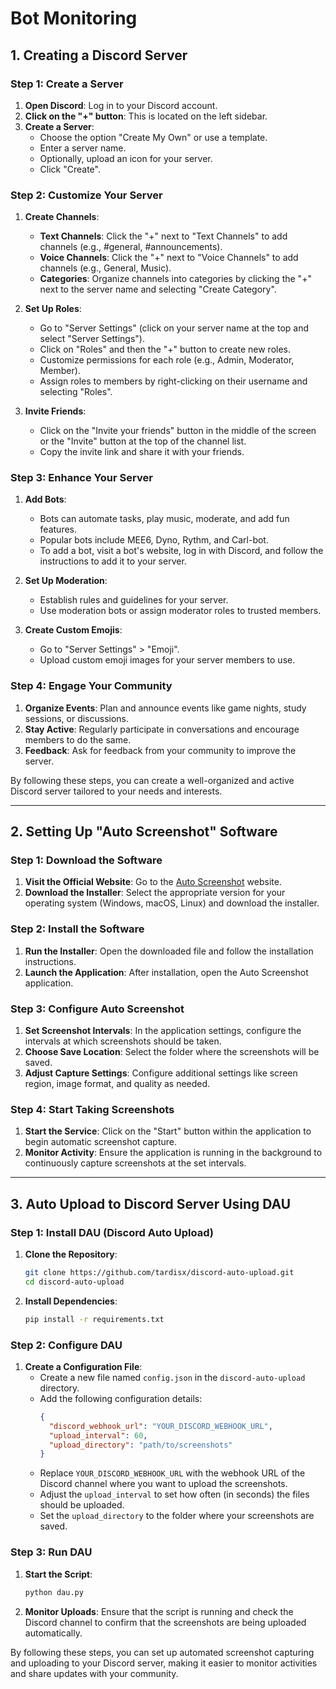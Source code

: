 
# Bot Monitoring

## 1. Creating a Discord Server

### Step 1: Create a Server
1. **Open Discord**: Log in to your Discord account.
2. **Click on the "+" button**: This is located on the left sidebar.
3. **Create a Server**:
   - Choose the option "Create My Own" or use a template.
   - Enter a server name.
   - Optionally, upload an icon for your server.
   - Click "Create".

### Step 2: Customize Your Server
1. **Create Channels**:
   - **Text Channels**: Click the "+" next to "Text Channels" to add channels (e.g., #general, #announcements).
   - **Voice Channels**: Click the "+" next to "Voice Channels" to add channels (e.g., General, Music).
   - **Categories**: Organize channels into categories by clicking the "+" next to the server name and selecting "Create Category".

2. **Set Up Roles**:
   - Go to "Server Settings" (click on your server name at the top and select "Server Settings").
   - Click on "Roles" and then the "+" button to create new roles.
   - Customize permissions for each role (e.g., Admin, Moderator, Member).
   - Assign roles to members by right-clicking on their username and selecting "Roles".

3. **Invite Friends**:
   - Click on the "Invite your friends" button in the middle of the screen or the "Invite" button at the top of the channel list.
   - Copy the invite link and share it with your friends.

### Step 3: Enhance Your Server
1. **Add Bots**:
   - Bots can automate tasks, play music, moderate, and add fun features.
   - Popular bots include MEE6, Dyno, Rythm, and Carl-bot.
   - To add a bot, visit a bot's website, log in with Discord, and follow the instructions to add it to your server.

2. **Set Up Moderation**:
   - Establish rules and guidelines for your server.
   - Use moderation bots or assign moderator roles to trusted members.

3. **Create Custom Emojis**:
   - Go to "Server Settings" > "Emoji".
   - Upload custom emoji images for your server members to use.

### Step 4: Engage Your Community
1. **Organize Events**: Plan and announce events like game nights, study sessions, or discussions.
2. **Stay Active**: Regularly participate in conversations and encourage members to do the same.
3. **Feedback**: Ask for feedback from your community to improve the server.

By following these steps, you can create a well-organized and active Discord server tailored to your needs and interests.

---

## 2. Setting Up "Auto Screenshot" Software

### Step 1: Download the Software
1. **Visit the Official Website**: Go to the [Auto Screenshot](https://autoscreenshot.com) website.
2. **Download the Installer**: Select the appropriate version for your operating system (Windows, macOS, Linux) and download the installer.

### Step 2: Install the Software
1. **Run the Installer**: Open the downloaded file and follow the installation instructions.
2. **Launch the Application**: After installation, open the Auto Screenshot application.

### Step 3: Configure Auto Screenshot
1. **Set Screenshot Intervals**: In the application settings, configure the intervals at which screenshots should be taken.
2. **Choose Save Location**: Select the folder where the screenshots will be saved.
3. **Adjust Capture Settings**: Configure additional settings like screen region, image format, and quality as needed.

### Step 4: Start Taking Screenshots
1. **Start the Service**: Click on the "Start" button within the application to begin automatic screenshot capture.
2. **Monitor Activity**: Ensure the application is running in the background to continuously capture screenshots at the set intervals.

---

## 3. Auto Upload to Discord Server Using DAU

### Step 1: Install DAU (Discord Auto Upload)
1. **Clone the Repository**:
   ```sh
   git clone https://github.com/tardisx/discord-auto-upload.git
   cd discord-auto-upload
   ```
2. **Install Dependencies**:
   ```sh
   pip install -r requirements.txt
   ```

### Step 2: Configure DAU
1. **Create a Configuration File**:
   - Create a new file named `config.json` in the `discord-auto-upload` directory.
   - Add the following configuration details:
     ```json
     {
       "discord_webhook_url": "YOUR_DISCORD_WEBHOOK_URL",
       "upload_interval": 60,
       "upload_directory": "path/to/screenshots"
     }
     ```
   - Replace `YOUR_DISCORD_WEBHOOK_URL` with the webhook URL of the Discord channel where you want to upload the screenshots.
   - Adjust the `upload_interval` to set how often (in seconds) the files should be uploaded.
   - Set the `upload_directory` to the folder where your screenshots are saved.

### Step 3: Run DAU
1. **Start the Script**:
   ```sh
   python dau.py
   ```
2. **Monitor Uploads**: Ensure that the script is running and check the Discord channel to confirm that the screenshots are being uploaded automatically.

By following these steps, you can set up automated screenshot capturing and uploading to your Discord server, making it easier to monitor activities and share updates with your community.
